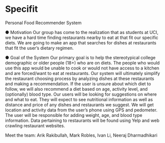 # Specifit
Personal Food Recommender System


● Motivation
Our group has come to the realization that as students at UCI, we have a hard time finding
restaurants nearby to eat at that fit our specific diets. We are going to make an app that
searches for dishes at restaurants that fit the user’s dietary regimen.

● Goal of the System
Our primary goal is to help the stereotypical college demographic or older people (18+)
who are on diets. The people who would use this app would be unable to cook or would
not have access to a kitchen and are forced/want to eat at restaurants. Our system will
ultimately simplify the restaurant choosing process by analyzing dishes at these
restaurants and making a recommendation. If the user is unsure about which diet to follow,
we will also recommend a diet based on age, activity level, and (optionally) blood type.
Our users will be looking for suggestions on where and what to eat. They will expect to
see nutritional information as well as distance and price of any dishes and restaurants we
suggest.
We will get location and activity data from the user’s phone using GPS and pedometer.
The user will be responsible for adding weight, age, and blood type information. Data
pertaining to restaurants will be found using Yelp and web crawling restaurant websites.


Meet the team:
Arik Rakibullah, Mark Robles, Ivan Li, Neeraj Dharmadhikari
